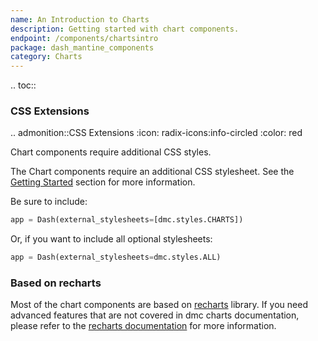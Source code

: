 ```yaml
---
name: An Introduction to Charts
description: Getting started with chart components.
endpoint: /components/chartsintro
package: dash_mantine_components
category: Charts
---
```


.. toc::


### CSS Extensions

.. admonition::CSS Extensions
   :icon: radix-icons:info-circled
   :color: red

   Chart components require additional CSS styles.

The Chart components require an additional CSS stylesheet.  See the [Getting Started](/getting-started) section for more information.

Be sure to include:
```python
app = Dash(external_stylesheets=[dmc.styles.CHARTS])
```

Or, if you want to include all optional stylesheets:
```python
app = Dash(external_stylesheets=dmc.styles.ALL)
```

### Based on recharts

Most of the chart components are based on [recharts](https://recharts.org/) library. If you need advanced features that are not covered in dmc charts documentation, please refer to the [recharts documentation](https://recharts.org/en-US/api) for more information.